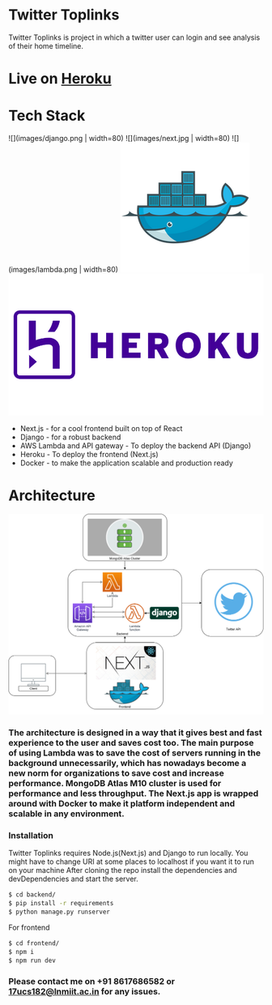 # Twitter Toplinks
Twitter Toplinks is project in which a twitter user can login and see analysis of their home timeline.

# Live on [Heroku](https://vishal-twitter-vouch.herokuapp.com)

# Tech Stack
![](images/django.png | width=80) ![](images/next.jpg | width=80)
![](images/lambda.png | width=80) ![](images/docker-1.png)
![](images/heroku.png)
* Next.js - for a cool frontend built on top of React
* Django - for a robust backend
* AWS Lambda and API gateway - To deploy the backend API (Django)
* Heroku - To deploy the frontend (Next.js)
* Docker - to make the application scalable and production ready

# Architecture
![](images/architecture.png)

### The architecture is designed in a way that it gives best and fast experience to the user and saves cost too. The main purpose of using Lambda was to save the cost of servers running in the background unnecessarily, which has nowadays become a new norm for organizations to save cost and increase performance. MongoDB Atlas M10 cluster is used for performance and less throughput. The Next.js app is wrapped around with Docker to make it platform independent and scalable in any environment. 

### Installation
Twitter Toplinks requires Node.js(Next.js) and Django to run locally.
You might have to change URI at some places to localhost if you want it to run on your machine
After cloning the repo install the dependencies and devDependencies and start the server.

```sh
$ cd backend/
$ pip install -r requirements
$ python manage.py runserver
```

For frontend

```sh
$ cd frontend/
$ npm i
$ npm run dev
```
### Please contact me on +91 8617686582 or 17ucs182@lnmiit.ac.in for any issues.
